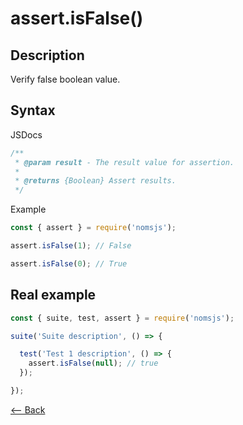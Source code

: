 # assert.isFalse()

## Description
Verify false boolean value.

## Syntax

JSDocs

```js
/**
 * @param result - The result value for assertion.
 *
 * @returns {Boolean} Assert results.
 */
```

Example

```js
const { assert } = require('nomsjs');

assert.isFalse(1); // False

assert.isFalse(0); // True
```

## Real example

```js
const { suite, test, assert } = require('nomsjs');

suite('Suite description', () => {

  test('Test 1 description', () => {
    assert.isFalse(null); // true
  });

});
```

[<-- Back](https://github.com/afonsopacifer/nomsjs/blob/master/README.md)
